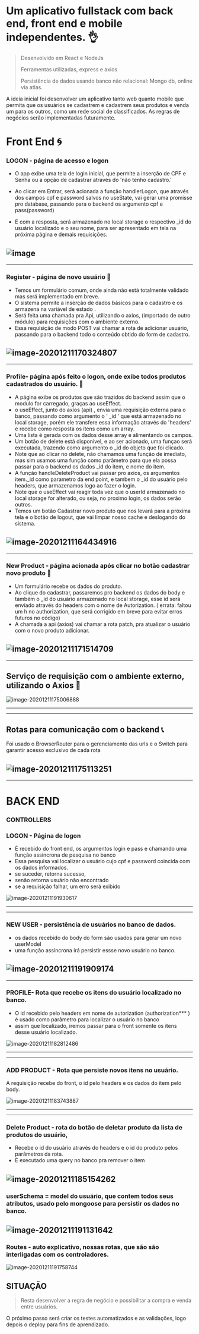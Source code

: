 



# Um aplicativo fullstack com back end, front end e mobile independentes.  :ok_hand:

> Desenvolvido em React e NodeJs 
>
> Ferramentas utilizadas, express e axios
>
> Persistência de dados usando banco não relacional: Mongo db, online via atlas. 
>

A ideia inicial foi desenvolver um aplicativo tanto web quanto mobile que permita que os usuários se cadastrem e cadastrem seus produtos e venda um para os outros, como um rede social de classificados. As regras de negócios serão implementadas futuramente.
 


# Front End  :cyclone:
 
### LOGON - página de acesso e logon

- O app exibe uma tela de login inicial, que permite a inserção de CPF e Senha ou a opção de cadastrar através do 'não tenho cadastro.'

- Ao clicar em Entrar,  será acionada a função handlerLogon, que através dos campos cpf e password salvos no useState, vai gerar uma promisse pro database, passando para o backend os argumento  cpf e pass(password) 

- E com a resposta, será armazenado no local storage o respectivo _id do usuário localizado e o seu nome, para ser apresentado em tela na próxima página e demais requisições.

  

#### 

![image](https://user-images.githubusercontent.com/68745408/101971668-ecce8480-3c11-11eb-9c82-8707644c0021.png)
--------------

------------
 
### Register - página de novo usuário  :construction_worker:

- Temos um formulário comum, onde ainda não está totalmente validado mas será implementado em breve.
- O sistema permite a inserção  de dados básicos para o cadastro e os armazena na variável de estado . 
- Será feita uma chamada pra Api, utilizando o axios, (importado de outro módulo) para requisições com o ambiente externo. 
- Essa requisição de modo POST vai chamar a rota de adicionar usuário, passando para o backend todo o conteúdo obtido do form de cadastro.

![image-20201211170324807](https://user-images.githubusercontent.com/68745408/101971740-446cf000-3c12-11eb-8ccd-80302173ec5d.png)
------------------

-----------



### Profile- página após feito o logon, onde exibe todos produtos cadastrados do usuário.  :mag_right:

- A página exibe os produtos que são trazidos do backend assim que o modulo for carregado, graças ao useEffect.
- o useEffect, junto do axios (api) , envia uma requisição externa para o banco, passando como argumento  o ' _id ' que está armazenado no local storage, porém ele transfere essa informação através do 'headers' e recebe como resposta os itens como um array.
- Uma lista é gerada com os dados desse array e alimentando os campos.
- Um botão de delete está disponivel, e ao ser acionado, uma funçao será executada, trazendo como argumento o _id do objeto que foi clicado. 
- Note que ao clicar no delete, não chamamos uma função de imediato, mas sim usamos uma função como parâmetro para que ela possa passar para o backend os dados _id do item, e nome do item.
- A função handleDeleteProduct vai passar pro axios, os argumentos item._id como parametro da end point, e tambem o _id do usuário pelo headers, que armazenamos logo ao fazer o login.
- Note que o useEffect vai reagir toda vez que o userId armazenado no local storage for alterado, ou seja, no proximo login, os dados serão outros.
- Temos um botão Cadastrar novo produto que nos levará para a próxima tela e o botão de logout, que vai limpar nosso cache e deslogando do sistema.

 ![image-20201211164434916](https://user-images.githubusercontent.com/68745408/101971738-42a32c80-3c12-11eb-9900-d53558aaf3f9.png)
---------

-------



### New Product - página acionada após clicar no botão cadastrar novo produto :hammer:

- Um formulário recebe os dados do produto.
- Ao clique do cadastrar, passaremos pro backend os dados do body e também o _id do usuário armazenado no local storage, esse  id será enviado através do headers com o nome de Autorization.  ( errata: faltou um h no authorization, que será corrigido em breve para evitar erros futuros no código)
- A chamada a api (axios) vai chamar a rota patch, pra atualizar o usuário com o novo produto adicionar.

![image-20201211171514709](https://user-images.githubusercontent.com/68745408/101971743-459e1d00-3c12-11eb-8143-d7dec42e26fb.png)
------------

-------------



## Serviço de requisição com o ambiente externo, utilizando o Axios :satellite:

![image-20201211175006888](https://user-images.githubusercontent.com/68745408/101971684-0b348000-3c12-11eb-9314-836bf2e5cb87.png)

---

---



## Rotas para comunicação com o backend  :telephone_receiver:

Foi usado o BrowserRouter para o gerenciamento das urls e o Switch para garantir acesso exclusivo de cada rota

![image-20201211175113251](https://user-images.githubusercontent.com/68745408/101971685-0cfe4380-3c12-11eb-919a-b6ed6911f59a.png)
----

-----------

# BACK END



### CONTROLLERS

###   LOGON -  Página de logon

- É recebido do front end, os argumentos login e pass e chamando uma função assíncrona de pesquisa no banco
- Essa pesquisa vai localizar o usuário cujo cpf e password coincida com os dados informados.
- se suceder, retorna sucesso,
- senão retorna usuário não encontrado
- se a requisição falhar, um erro será exibido

![image-20201211191930617](https://user-images.githubusercontent.com/68745408/101971721-328b4d00-3c12-11eb-86fe-9166dcfb014b.png)

-----

-----------



### NEW USER - persistência de usuários no banco de dados.

- os dados recebido do body do form são usados para gerar um novo userModel
- uma função assincrona irá persistir essse novo usuário no banco.

![image-20201211191909174](https://user-images.githubusercontent.com/68745408/101971720-31f2b680-3c12-11eb-9d77-9f3578e17998.png)
----

-----



### PROFILE- Rota que recebe os itens do usuário localizado no banco.

- O id recebido pelo headers em nome de autorization (authorization*** ) é usado como parâmetro para localizar o usuário no banco
- assim que localizado, iremos passar para o front somente os itens desse usuário localizado.


![image-20201211182812486](https://user-images.githubusercontent.com/68745408/101971695-1a1b3280-3c12-11eb-9c04-35699a371aa7.png)

--------

------------

### ADD PRODUCT - Rota que persiste novos itens no usuário.

A requisição recebe do front, o id pelo headers e os dados do item pelo body.

![image-20201211183743887](https://user-images.githubusercontent.com/68745408/101971699-1daeb980-3c12-11eb-8863-7b65895004ba.png)

----

---

### Delete Product - rota do botão de deletar produto da lista de produtos do usuário,

- Recebe o id do usuário através do headers e o id do produto pelos parâmetros da rota.
- É executado uma query no banco pra remover o item 

 
 ![image-20201211185154262](https://user-images.githubusercontent.com/68745408/101971709-2901e500-3c12-11eb-9529-fb986ce952a6.png)
----

### userSchema = model do usuário, que contem todos seus atributos, usado pelo mongoose  para persistir os dados no banco.


 ![image-20201211191131642](https://user-images.githubusercontent.com/68745408/101971711-2acba880-3c12-11eb-983b-6b780fc3c88b.png)
----

### Routes - auto explicativo, nossas rotas, que são são interligadas com os controladores.
 
 ![image-20201211191758744](https://user-images.githubusercontent.com/68745408/101971716-2f905c80-3c12-11eb-8943-d35d99f9f44c.png)




## SITUAÇÃO

> Resta desenvolver a regra de negócio e possibilitar a compra e venda entre usuários.
 

O próximo passo será criar os testes automatizados e as validações, logo depois o deploy para fins de aprendizado.

